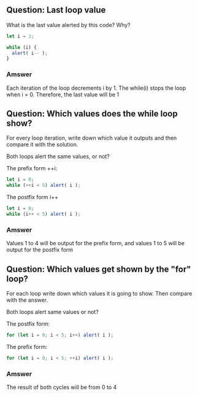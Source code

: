 ## Question: Last loop value

What is the last value alerted by this code? Why?

```javascript
let i = 3;

while (i) {
  alert( i-- );
}
```

### Amswer

Each iteration of the loop decrements i by 1. The while(i) stops the loop when i = 0.
Therefore, the last value will be 1



## Question: Which values does the while loop show?

For every loop iteration, write down which value it outputs and then compare it with the solution.

Both loops alert the same values, or not?

The prefix form ++i:
```javascript
let i = 0;
while (++i < 5) alert( i );
```

The postfix form i++
```javascript
let i = 0;
while (i++ < 5) alert( i );
```

### Amswer

Values 1 to 4 will be output for the prefix form, and values 1 to 5 will be output for the postfix form


## Question: Which values get shown by the "for" loop?
For each loop write down which values it is going to show. Then compare with the answer.

Both loops alert same values or not?

The postfix form:

```javascript
for (let i = 0; i < 5; i++) alert( i );
```
The prefix form:

```javascript
for (let i = 0; i < 5; ++i) alert( i );
```

### Amswer

The result of both cycles will be from 0 to 4

